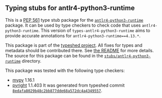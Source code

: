## Typing stubs for antlr4-python3-runtime

This is a [PEP 561](https://peps.python.org/pep-0561/) type stub package for
the [`antlr4-python3-runtime`](https://github.com/antlr/antlr4) package. It can be used by type checkers
to check code that uses `antlr4-python3-runtime`. This version of
`types-antlr4-python3-runtime` aims to provide accurate annotations for
`antlr4-python3-runtime==4.13.*`.

This package is part of the [typeshed project](https://github.com/python/typeshed).
All fixes for types and metadata should be contributed there.
See [the README](https://github.com/python/typeshed/blob/main/README.md)
for more details. The source for this package can be found in the
[`stubs/antlr4-python3-runtime`](https://github.com/python/typeshed/tree/main/stubs/antlr4-python3-runtime)
directory.

This package was tested with the following type checkers:
* [mypy](https://github.com/python/mypy/) 1.16.1
* [pyright](https://github.com/microsoft/pyright) 1.1.403
It was generated from typeshed commit
[`8edafa8029b48c2bb877dde68a572dc4a4349557`](https://github.com/python/typeshed/commit/8edafa8029b48c2bb877dde68a572dc4a4349557).